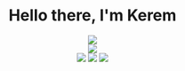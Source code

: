<h1 align="center">Hello there, I'm Kerem</h1>

<div align="center">
    <img src="https://komarev.com/ghpvc/?username=keremallet&color=000000">
</div>

<div align="center">
    <a href="https://discord.com/users/709603089346199614" alt="Discord Profile"><img src="https://lanyard-profile-readme.vercel.app/api/709603089346199614"></a>
</div>

<div align="center">
    <a href="https://dsc.gg/lycos" alt="Discord Server"><img src="https://shields.io/badge/Discord-black?style=for-the-badge&logo=discord"></a>
    <a href="https://instagram.com/keremallet" alt="Instagram"><img src="https://shields.io/badge/Instagram-black?style=for-the-badge&logo=instagram"></a>
    <a href="https://lycos.netlify.app" alt="Personal Website"><img src="https://shields.io/badge/Personal Website-black?&style=for-the-badge"></a>
</div>